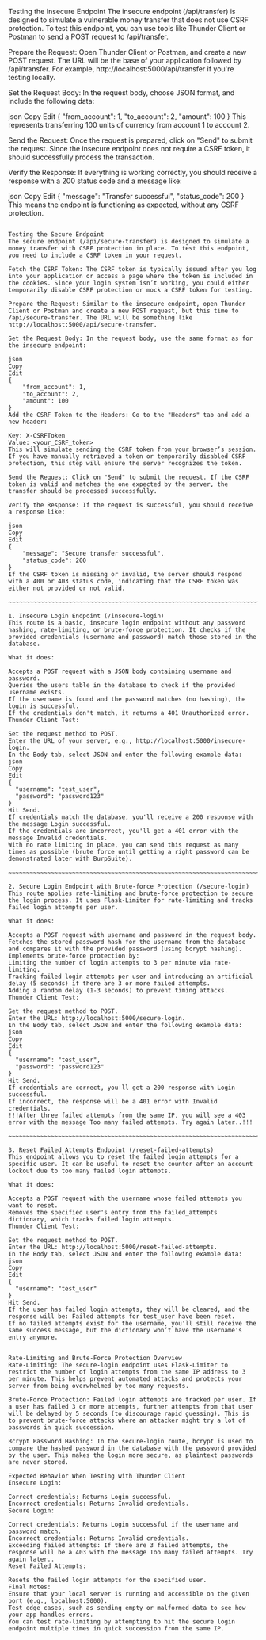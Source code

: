 Testing the Insecure Endpoint
The insecure endpoint (/api/transfer) is designed to simulate a vulnerable money transfer that does not use CSRF protection. To test this endpoint, you can use tools like Thunder Client or Postman to send a POST request to /api/transfer.

Prepare the Request: Open Thunder Client or Postman, and create a new POST request. The URL will be the base of your application followed by /api/transfer. For example, http://localhost:5000/api/transfer if you're testing locally.

Set the Request Body: In the request body, choose JSON format, and include the following data:

json
Copy
Edit
{
    "from_account": 1,
    "to_account": 2,
    "amount": 100
}
This represents transferring 100 units of currency from account 1 to account 2.

Send the Request: Once the request is prepared, click on "Send" to submit the request. Since the insecure endpoint does not require a CSRF token, it should successfully process the transaction.

Verify the Response: If everything is working correctly, you should receive a response with a 200 status code and a message like:

json
Copy
Edit
{
    "message": "Transfer successful",
    "status_code": 200
}
This means the endpoint is functioning as expected, without any CSRF protection.

~~~~~~~~~~~~~~~~~~~~~~~~~~~~~~~~~~~~~~~~~~~~~~~~~~~~~~~~~~~~~~~~~~~~~~~~~~~~~~~~~~~~~~~~~~~~~~~~~~~~~~~~~~~~~~~~~~~~~~~~~~~~~~~~

Testing the Secure Endpoint
The secure endpoint (/api/secure-transfer) is designed to simulate a money transfer with CSRF protection in place. To test this endpoint, you need to include a CSRF token in your request.

Fetch the CSRF Token: The CSRF token is typically issued after you log into your application or access a page where the token is included in the cookies. Since your login system isn’t working, you could either temporarily disable CSRF protection or mock a CSRF token for testing.

Prepare the Request: Similar to the insecure endpoint, open Thunder Client or Postman and create a new POST request, but this time to /api/secure-transfer. The URL will be something like http://localhost:5000/api/secure-transfer.

Set the Request Body: In the request body, use the same format as for the insecure endpoint:

json
Copy
Edit
{
    "from_account": 1,
    "to_account": 2,
    "amount": 100
}
Add the CSRF Token to the Headers: Go to the "Headers" tab and add a new header:

Key: X-CSRFToken
Value: <your_CSRF_token>
This will simulate sending the CSRF token from your browser’s session. If you have manually retrieved a token or temporarily disabled CSRF protection, this step will ensure the server recognizes the token.

Send the Request: Click on "Send" to submit the request. If the CSRF token is valid and matches the one expected by the server, the transfer should be processed successfully.

Verify the Response: If the request is successful, you should receive a response like:

json
Copy
Edit
{
    "message": "Secure transfer successful",
    "status_code": 200
}
If the CSRF token is missing or invalid, the server should respond with a 400 or 403 status code, indicating that the CSRF token was either not provided or not valid.

~~~~~~~~~~~~~~~~~~~~~~~~~~~~~~~~~~~~~~~~~~~~~~~~~~~~~~~~~~~~~~~~~~~~~~~~~~~~~~~~~~~~~~~~~~~~~~~~~~~~~~~~~~~~~~~~~~

1. Insecure Login Endpoint (/insecure-login)
This route is a basic, insecure login endpoint without any password hashing, rate-limiting, or brute-force protection. It checks if the provided credentials (username and password) match those stored in the database.

What it does:

Accepts a POST request with a JSON body containing username and password.
Queries the users table in the database to check if the provided username exists.
If the username is found and the password matches (no hashing), the login is successful.
If the credentials don't match, it returns a 401 Unauthorized error.
Thunder Client Test:

Set the request method to POST.
Enter the URL of your server, e.g., http://localhost:5000/insecure-login.
In the Body tab, select JSON and enter the following example data:
json
Copy
Edit
{
  "username": "test_user",
  "password": "password123"
}
Hit Send.
If credentials match the database, you'll receive a 200 response with the message Login successful.
If the credentials are incorrect, you'll get a 401 error with the message Invalid credentials.
With no rate limiting in place, you can send this request as many times as possible (brute force until getting a right password can be demonstrated later with BurpSuite). 

~~~~~~~~~~~~~~~~~~~~~~~~~~~~~~~~~~~~~~~~~~~~~~~~~~~~~~~~~~~~~~~~~~~~~~~~~~~~~~~~~~~~~~~~~~~~~~~~~~~~~~~~~~~~~~~~~~

2. Secure Login Endpoint with Brute-force Protection (/secure-login)
This route applies rate-limiting and brute-force protection to secure the login process. It uses Flask-Limiter for rate-limiting and tracks failed login attempts per user.

What it does:

Accepts a POST request with username and password in the request body.
Fetches the stored password hash for the username from the database and compares it with the provided password (using bcrypt hashing).
Implements brute-force protection by:
Limiting the number of login attempts to 3 per minute via rate-limiting.
Tracking failed login attempts per user and introducing an artificial delay (5 seconds) if there are 3 or more failed attempts.
Adding a random delay (1-3 seconds) to prevent timing attacks.
Thunder Client Test:

Set the request method to POST.
Enter the URL: http://localhost:5000/secure-login.
In the Body tab, select JSON and enter the following example data:
json
Copy
Edit
{
  "username": "test_user",
  "password": "password123"
}
Hit Send.
If credentials are correct, you'll get a 200 response with Login successful.
If incorrect, the response will be a 401 error with Invalid credentials.
!!!After three failed attempts from the same IP, you will see a 403 error with the message Too many failed attempts. Try again later..!!!

~~~~~~~~~~~~~~~~~~~~~~~~~~~~~~~~~~~~~~~~~~~~~~~~~~~~~~~~~~~~~~~~~~~~~~~~~~~~~~~~~~~~~~~~~~~~~~~~~~~~~~~~~~~~~~~~~~

3. Reset Failed Attempts Endpoint (/reset-failed-attempts)
This endpoint allows you to reset the failed login attempts for a specific user. It can be useful to reset the counter after an account lockout due to too many failed login attempts.

What it does:

Accepts a POST request with the username whose failed attempts you want to reset.
Removes the specified user's entry from the failed_attempts dictionary, which tracks failed login attempts.
Thunder Client Test:

Set the request method to POST.
Enter the URL: http://localhost:5000/reset-failed-attempts.
In the Body tab, select JSON and enter the following example data:
json
Copy
Edit
{
  "username": "test_user"
}
Hit Send.
If the user has failed login attempts, they will be cleared, and the response will be: Failed attempts for test_user have been reset.
If no failed attempts exist for the username, you'll still receive the same success message, but the dictionary won’t have the username's entry anymore.


Rate-Limiting and Brute-Force Protection Overview
Rate-Limiting: The secure-login endpoint uses Flask-Limiter to restrict the number of login attempts from the same IP address to 3 per minute. This helps prevent automated attacks and protects your server from being overwhelmed by too many requests.

Brute-Force Protection: Failed login attempts are tracked per user. If a user has failed 3 or more attempts, further attempts from that user will be delayed by 5 seconds (to discourage rapid guessing). This is to prevent brute-force attacks where an attacker might try a lot of passwords in quick succession.

Bcrypt Password Hashing: In the secure-login route, bcrypt is used to compare the hashed password in the database with the password provided by the user. This makes the login more secure, as plaintext passwords are never stored.

Expected Behavior When Testing with Thunder Client
Insecure Login:

Correct credentials: Returns Login successful.
Incorrect credentials: Returns Invalid credentials.
Secure Login:

Correct credentials: Returns Login successful if the username and password match.
Incorrect credentials: Returns Invalid credentials.
Exceeding failed attempts: If there are 3 failed attempts, the response will be a 403 with the message Too many failed attempts. Try again later..
Reset Failed Attempts:

Resets the failed login attempts for the specified user.
Final Notes:
Ensure that your local server is running and accessible on the given port (e.g., localhost:5000).
Test edge cases, such as sending empty or malformed data to see how your app handles errors.
You can test rate-limiting by attempting to hit the secure login endpoint multiple times in quick succession from the same IP.